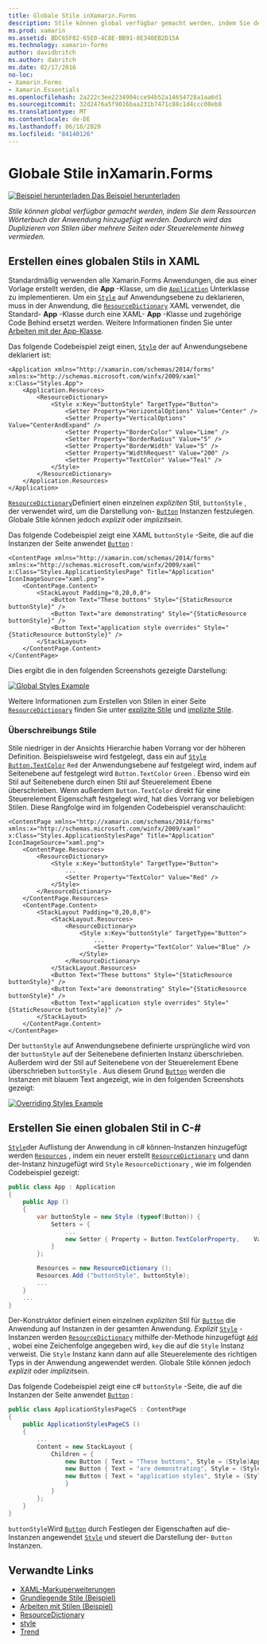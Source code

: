 ```yaml
---
title: Globale Stile inXamarin.Forms
description: Stile können global verfügbar gemacht werden, indem Sie dem Ressourcen Wörterbuch der Anwendung hinzugefügt werden. Dadurch wird das Duplizieren von Stilen über mehrere Seiten oder Steuerelemente hinweg vermieden.
ms.prod: xamarin
ms.assetid: BDC65F82-65E0-4C8E-BB91-8E340EB2D15A
ms.technology: xamarin-forms
author: davidbritch
ms.author: dabritch
ms.date: 02/17/2016
no-loc:
- Xamarin.Forms
- Xamarin.Essentials
ms.openlocfilehash: 2a222c3ee2234904cce94b52a14654728a1aa6d1
ms.sourcegitcommit: 32d2476a5f9016baa231b7471c88c1d4ccc08eb8
ms.translationtype: MT
ms.contentlocale: de-DE
ms.lasthandoff: 06/18/2020
ms.locfileid: "84140126"
---
```

# <a name="global-styles-in-xamarinforms"></a>Globale Stile inXamarin.Forms

[![Beispiel herunterladen](~/media/shared/download.png) Das Beispiel herunterladen](https://docs.microsoft.com/samples/xamarin/xamarin-forms-samples/userinterface-styles-basicstyles)

_Stile können global verfügbar gemacht werden, indem Sie dem Ressourcen Wörterbuch der Anwendung hinzugefügt werden. Dadurch wird das Duplizieren von Stilen über mehrere Seiten oder Steuerelemente hinweg vermieden._

## <a name="create-a-global-style-in-xaml"></a>Erstellen eines globalen Stils in XAML

Standardmäßig verwenden alle Xamarin.Forms Anwendungen, die aus einer Vorlage erstellt werden, die **App** -Klasse, um die [`Application`](xref:Xamarin.Forms.Application) Unterklasse zu implementieren. Um ein [`Style`](xref:Xamarin.Forms.Style) auf Anwendungsebene zu deklarieren, muss in der Anwendung, die [`ResourceDictionary`](xref:Xamarin.Forms.ResourceDictionary) XAML verwendet, die Standard- **App** -Klasse durch eine XAML- **App** -Klasse und zugehörige Code Behind ersetzt werden. Weitere Informationen finden Sie unter [Arbeiten mit der App-Klasse](~/xamarin-forms/app-fundamentals/application-class.md).

Das folgende Codebeispiel zeigt einen, [`Style`](xref:Xamarin.Forms.Style) der auf Anwendungsebene deklariert ist:

```xaml
<Application xmlns="http://xamarin.com/schemas/2014/forms" xmlns:x="http://schemas.microsoft.com/winfx/2009/xaml" x:Class="Styles.App">
    <Application.Resources>
        <ResourceDictionary>
            <Style x:Key="buttonStyle" TargetType="Button">
                <Setter Property="HorizontalOptions" Value="Center" />
                <Setter Property="VerticalOptions" Value="CenterAndExpand" />
                <Setter Property="BorderColor" Value="Lime" />
                <Setter Property="BorderRadius" Value="5" />
                <Setter Property="BorderWidth" Value="5" />
                <Setter Property="WidthRequest" Value="200" />
                <Setter Property="TextColor" Value="Teal" />
            </Style>
        </ResourceDictionary>
    </Application.Resources>
</Application>
```

[`ResourceDictionary`](xref:Xamarin.Forms.ResourceDictionary)Definiert einen einzelnen *expliziten* Stil, `buttonStyle` , der verwendet wird, um die Darstellung von- [`Button`](xref:Xamarin.Forms.Button) Instanzen festzulegen. Globale Stile können jedoch *explizit* oder *implizit*sein.

Das folgende Codebeispiel zeigt eine XAML `buttonStyle` -Seite, die auf die Instanzen der Seite anwendet [`Button`](xref:Xamarin.Forms.Button) :

```xaml
<ContentPage xmlns="http://xamarin.com/schemas/2014/forms" xmlns:x="http://schemas.microsoft.com/winfx/2009/xaml" x:Class="Styles.ApplicationStylesPage" Title="Application" IconImageSource="xaml.png">
    <ContentPage.Content>
        <StackLayout Padding="0,20,0,0">
            <Button Text="These buttons" Style="{StaticResource buttonStyle}" />
            <Button Text="are demonstrating" Style="{StaticResource buttonStyle}" />
            <Button Text="application style overrides" Style="{StaticResource buttonStyle}" />
        </StackLayout>
    </ContentPage.Content>
</ContentPage>
```

Dies ergibt die in den folgenden Screenshots gezeigte Darstellung:

[![](application-images/application-styles-1.png "Global Styles Example")](application-images/application-styles-1-large.png#lightbox "Global Styles Example")

Weitere Informationen zum Erstellen von Stilen in einer Seite [`ResourceDictionary`](xref:Xamarin.Forms.ResourceDictionary) finden Sie unter [explizite Stile](~/xamarin-forms/user-interface/styles/explicit.md) und [implizite Stile](~/xamarin-forms/user-interface/styles/implicit.md).

### <a name="override-styles"></a>Überschreibungs Stile

Stile niedriger in der Ansichts Hierarchie haben Vorrang vor der höheren Definition. Beispielsweise wird festgelegt, dass ein auf [`Style`](xref:Xamarin.Forms.Style) [`Button.TextColor`](xref:Xamarin.Forms.Button.TextColor) `Red` der Anwendungsebene auf festgelegt wird, indem auf Seitenebene auf festgelegt wird `Button.TextColor` `Green` . Ebenso wird ein Stil auf Seitenebene durch einen Stil auf Steuerelement Ebene überschrieben. Wenn außerdem `Button.TextColor` direkt für eine Steuerelement Eigenschaft festgelegt wird, hat dies Vorrang vor beliebigen Stilen. Diese Rangfolge wird im folgenden Codebeispiel veranschaulicht:

```xaml
<ContentPage xmlns="http://xamarin.com/schemas/2014/forms" xmlns:x="http://schemas.microsoft.com/winfx/2009/xaml" x:Class="Styles.ApplicationStylesPage" Title="Application" IconImageSource="xaml.png">
    <ContentPage.Resources>
        <ResourceDictionary>
            <Style x:Key="buttonStyle" TargetType="Button">
                ...
                <Setter Property="TextColor" Value="Red" />
            </Style>
        </ResourceDictionary>
    </ContentPage.Resources>
    <ContentPage.Content>
        <StackLayout Padding="0,20,0,0">
            <StackLayout.Resources>
                <ResourceDictionary>
                    <Style x:Key="buttonStyle" TargetType="Button">
                        ...
                        <Setter Property="TextColor" Value="Blue" />
                    </Style>
                </ResourceDictionary>
            </StackLayout.Resources>
            <Button Text="These buttons" Style="{StaticResource buttonStyle}" />
            <Button Text="are demonstrating" Style="{StaticResource buttonStyle}" />
            <Button Text="application style overrides" Style="{StaticResource buttonStyle}" />
        </StackLayout>
    </ContentPage.Content>
</ContentPage>
```

Der `buttonStyle` auf Anwendungsebene definierte ursprüngliche wird von der `buttonStyle` auf der Seitenebene definierten Instanz überschrieben. Außerdem wird der Stil auf Seitenebene von der Steuerelement Ebene überschrieben `buttonStyle` . Aus diesem Grund [`Button`](xref:Xamarin.Forms.Button) werden die Instanzen mit blauem Text angezeigt, wie in den folgenden Screenshots gezeigt:

[![](application-images/application-styles-2.png "Overriding Styles Example")](application-images/application-styles-2-large.png#lightbox "Overriding Styles Example")

## <a name="create-a-global-style-in-c35"></a>Erstellen Sie einen globalen Stil in C-&#35;

[`Style`](xref:Xamarin.Forms.Style)der Auflistung der Anwendung in c# können-Instanzen hinzugefügt werden [`Resources`](xref:Xamarin.Forms.VisualElement.Resources) , indem ein neuer erstellt [`ResourceDictionary`](xref:Xamarin.Forms.ResourceDictionary) und dann der-Instanz hinzugefügt wird `Style` `ResourceDictionary` , wie im folgenden Codebeispiel gezeigt:

```csharp
public class App : Application
{
    public App ()
    {
        var buttonStyle = new Style (typeof(Button)) {
            Setters = {
                ...
                new Setter { Property = Button.TextColorProperty,    Value = Color.Teal }
            }
        };

        Resources = new ResourceDictionary ();
        Resources.Add ("buttonStyle", buttonStyle);
        ...
    }
    ...
}
```

Der-Konstruktor definiert einen einzelnen *expliziten* Stil für [`Button`](xref:Xamarin.Forms.Button) die Anwendung auf Instanzen in der gesamten Anwendung. *Explizit* [`Style`](xref:Xamarin.Forms.Style) -Instanzen werden [`ResourceDictionary`](xref:Xamarin.Forms.ResourceDictionary) mithilfe der-Methode hinzugefügt [`Add`](xref:Xamarin.Forms.ResourceDictionary.Add(System.String,System.Object)) , wobei eine Zeichenfolge angegeben wird, `key` die auf die `Style` Instanz verweist. Die `Style` Instanz kann dann auf alle Steuerelemente des richtigen Typs in der Anwendung angewendet werden. Globale Stile können jedoch *explizit* oder *implizit*sein.

Das folgende Codebeispiel zeigt eine c# `buttonStyle` -Seite, die auf die Instanzen der Seite anwendet [`Button`](xref:Xamarin.Forms.Button) :

```csharp
public class ApplicationStylesPageCS : ContentPage
{
    public ApplicationStylesPageCS ()
    {
        ...
        Content = new StackLayout {
            Children = {
                new Button { Text = "These buttons", Style = (Style)Application.Current.Resources ["buttonStyle"] },
                new Button { Text = "are demonstrating", Style = (Style)Application.Current.Resources ["buttonStyle"] },
                new Button { Text = "application styles", Style = (Style)Application.Current.Resources ["buttonStyle"]
                }
            }
        };
    }
}
```

`buttonStyle`Wird [`Button`](xref:Xamarin.Forms.Button) durch Festlegen der Eigenschaften auf die-Instanzen angewendet [`Style`](xref:Xamarin.Forms.NavigableElement.Style) und steuert die Darstellung der- `Button` Instanzen.

## <a name="related-links"></a>Verwandte Links

- [XAML-Markuperweiterungen](~/xamarin-forms/xaml/xaml-basics/xaml-markup-extensions.md)
- [Grundlegende Stile (Beispiel)](https://docs.microsoft.com/samples/xamarin/xamarin-forms-samples/userinterface-styles-basicstyles)
- [Arbeiten mit Stilen (Beispiel)](https://docs.microsoft.com/samples/xamarin/xamarin-forms-samples/workingwithstyles)
- [ResourceDictionary](xref:Xamarin.Forms.ResourceDictionary)
- [style](xref:Xamarin.Forms.Style)
- [Trend](xref:Xamarin.Forms.Setter)
